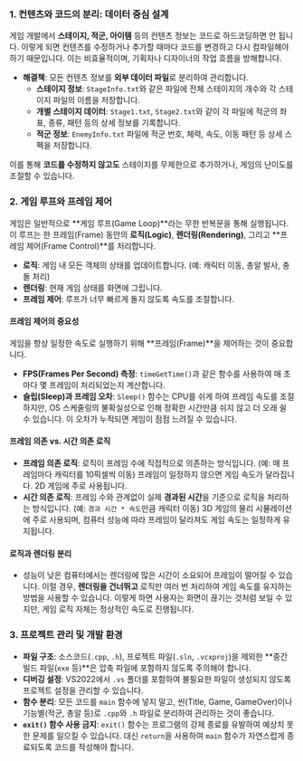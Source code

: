 ### 1. 컨텐츠와 코드의 분리: 데이터 중심 설계

게임 개발에서 **스테이지, 적군, 아이템** 등의 컨텐츠 정보는 코드로 하드코딩하면 안 됩니다. 이렇게 되면 컨텐츠를 수정하거나 추가할 때마다 코드를 변경하고 다시 컴파일해야 하기 때문입니다. 이는 비효율적이며, 기획자나 디자이너의 작업 흐름을 방해합니다.

* **해결책**: 모든 컨텐츠 정보를 **외부 데이터 파일**로 분리하여 관리합니다.
    * **스테이지 정보**: `StageInfo.txt`와 같은 파일에 전체 스테이지의 개수와 각 스테이지 파일의 이름을 저장합니다.
    * **개별 스테이지 데이터**: `Stage1.txt`, `Stage2.txt`와 같이 각 파일에 적군의 좌표, 종류, 패턴 등의 상세 정보를 기록합니다.
    * **적군 정보**: `EnemyInfo.txt` 파일에 적군 번호, 체력, 속도, 이동 패턴 등 상세 스펙을 저장합니다.

이를 통해 **코드를 수정하지 않고도** 스테이지를 무제한으로 추가하거나, 게임의 난이도를 조절할 수 있습니다. 

### 2. 게임 루프와 프레임 제어

게임은 일반적으로 **게임 루프(Game Loop)**라는 무한 반복문을 통해 실행됩니다. 이 루프는 한 프레임(Frame) 동안의 **로직(Logic)**, **렌더링(Rendering)**, 그리고 **프레임 제어(Frame Control)**를 처리합니다.

* **로직**: 게임 내 모든 객체의 상태를 업데이트합니다. (예: 캐릭터 이동, 총알 발사, 충돌 처리)
* **렌더링**: 현재 게임 상태를 화면에 그립니다.
* **프레임 제어**: 루프가 너무 빠르게 돌지 않도록 속도를 조절합니다.

#### **프레임 제어의 중요성**

게임을 항상 일정한 속도로 실행하기 위해 **프레임(Frame)**을 제어하는 것이 중요합니다.
* **FPS(Frames Per Second) 측정**: `timeGetTime()`과 같은 함수를 사용하여 매 초마다 몇 프레임이 처리되었는지 계산합니다.
* **슬립(Sleep)과 프레임 오차**: `Sleep()` 함수는 CPU를 쉬게 하여 프레임 속도를 조절하지만, OS 스케줄링의 불확실성으로 인해 정확한 시간만큼 쉬지 않고 더 오래 쉴 수 있습니다. 이 오차가 누적되면 게임이 점점 느려질 수 있습니다.

#### **프레임 의존 vs. 시간 의존 로직**

* **프레임 의존 로직**: 로직이 프레임 수에 직접적으로 의존하는 방식입니다. (예: 매 프레임마다 캐릭터를 10픽셀씩 이동) 프레임이 일정하지 않으면 게임 속도가 달라집니다. 2D 게임에 주로 사용됩니다.
* **시간 의존 로직**: 프레임 수와 관계없이 실제 **경과된 시간**을 기준으로 로직을 처리하는 방식입니다. (예: `경과 시간 * 속도`만큼 캐릭터 이동) 3D 게임의 물리 시뮬레이션에 주로 사용되며, 컴퓨터 성능에 따라 프레임이 달라져도 게임 속도는 일정하게 유지됩니다.

#### **로직과 렌더링 분리**

* 성능이 낮은 컴퓨터에서는 렌더링에 많은 시간이 소요되어 프레임이 떨어질 수 있습니다. 이럴 경우, **렌더링을 건너뛰고** 로직만 여러 번 처리하여 게임 속도를 유지하는 방법을 사용할 수 있습니다. 이렇게 하면 사용자는 화면이 끊기는 것처럼 보일 수 있지만, 게임 로직 자체는 정상적인 속도로 진행됩니다.

### 3. 프로젝트 관리 및 개발 환경

* **파일 구조**: 소스코드(`.cpp`, `.h`), 프로젝트 파일(`.sln`, `.vcxproj`)을 제외한 **중간 빌드 파일(`exe` 등)**은 압축 파일에 포함하지 않도록 주의해야 합니다.
* **디버깅 설정**: VS2022에서 `.vs` 폴더를 포함하여 불필요한 파일이 생성되지 않도록 프로젝트 설정을 관리할 수 있습니다.
* **함수 분리**: 모든 코드를 `main` 함수에 넣지 말고, 씬(Title, Game, GameOver)이나 기능별(적군, 총알 등)로 `.cpp`와 `.h` 파일로 분리하여 관리하는 것이 좋습니다.
* **`exit()` 함수 사용 금지**: `exit()` 함수는 프로그램의 강제 종료를 유발하여 예상치 못한 문제를 일으킬 수 있습니다. 대신 `return`을 사용하여 `main` 함수가 자연스럽게 종료되도록 코드를 작성해야 합니다.